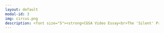 ```yaml
---
layout: default
modal-id: 3
img: circus.png
description: <font size="5"><strong>CGSA Video Essay<br>The 'Silent' Protagonists of Baldur's Gate 3<br>Video Editing - Brett Blandford, M.S.<br><iframe width="560" height="315" src="https://www.youtube.com/embed/wjElfHPYh20?si=Z2oWx8GjcYbDRDpn" title="YouTube video player" frameborder="0" allow="accelerometer; autoplay; clipboard-write; encrypted-media; gyroscope; picture-in-picture; web-share" referrerpolicy="strict-origin-when-cross-origin" allowfullscreen></iframe>SaltyGeralty social media accounts<br><p><a href="https://www.youtube.com/@saltygeralty"><font color="#0000ff">YouTube</font></a></p>+<p><a href="https://www.instagram.com/saltygeralty/"><font color="#0000ff"><font size="5">Instagram</font></font></a></p>voice work and video game footage editing sample -<br><iframe width="560" height="315" src="https://www.youtube.com/embed/yQoQAf-wp4E?si=w9GZxTK8cZpm7G2X" title="YouTube video player" frameborder="0" allow="accelerometer; autoplay; clipboard-write; encrypted-media; gyroscope; picture-in-picture; web-share" referrerpolicy="strict-origin-when-cross-origin" allowfullscreen></iframe><br><br>ATouchMe<br>(By Leslie Zeng and Janine Bower)<br><iframe frameborder="0" src="https://itch.io/embed/3489165" width="552" height="167"><a href="https://lesliezeng.itch.io/atouchme">ATouchMe by LeslieZeng, Salty-Geralty</a></iframe><br><br><br>Four Games Lobby - Video Game Demo<br><em><font color = "#ff0000">(formatted for desktop only)</font></em><br><iframe width="552" height="167" frameborder="0" src="https://itch.io/embed/2034099"><a href="https://bowerj6.itch.io/four-games-lobby">Intro to Game Programming - Four Games Lobby by Salty-Geralty</a></iframe><br><br>(Y)our Future<br><br><iframe width="320" height="192" src="https://www.youtube.com/embed/21qQf2HW02E?si=a2rsBWN01ZBZKnQf" title="YouTube video player" frameborder="0" allow="accelerometer; autoplay; clipboard-write; encrypted-media; gyroscope; picture-in-picture; web-share" referrerpolicy="strict-origin-when-cross-origin" allowfullscreen></iframe><br><br>Enacting Multiple Subjectivities -<br><em>Baldur’s Gate 3</em><br>and the Performance<br>of the (Multi)Self<br><iframe width="320" height="192" src="https://www.youtube.com/embed/LBOk4nyLLmQ?si=Uoh4pCH011Vckupt" title="YouTube video player" frameborder="0" allow="accelerometer; autoplay; clipboard-write; encrypted-media; gyroscope; picture-in-picture; web-share" referrerpolicy="strict-origin-when-cross-origin" allowfullscreen></iframe><br><br><br>Shattered Memories -<br>Hybrid AI Audiovisual Experiment<br><iframe width="320" height="192" src="https://www.youtube.com/embed/cSTFBXsJ-oI?si=SNb0gyYXmh1bEIc5" title="YouTube video player" frameborder="0" allow="accelerometer; autoplay; clipboard-write; encrypted-media; gyroscope; picture-in-picture; web-share" referrerpolicy="strict-origin-when-cross-origin" allowfullscreen></iframe><br><br><br>Topics in Games Research -<br>AI Audio Systems Final Review Paper<br><iframe width="320" height="192" src="https://www.youtube.com/embed/8qhB7PZdSE0?si=BU9-Xzt1EHoZeymy" title="YouTube video player" frameborder="0" allow="accelerometer; autoplay; clipboard-write; encrypted-media; gyroscope; picture-in-picture; web-share" referrerpolicy="strict-origin-when-cross-origin" allowfullscreen></iframe><br><br><br>Sailor's Delight<br><iframe width="320" height="192" src="https://www.youtube.com/embed/pb5_KT0apek?si=Ay2PlbUElLTBQ_ec" title="YouTube video player" frameborder="0" allow="accelerometer; autoplay; clipboard-write; encrypted-media; gyroscope; picture-in-picture; web-share" referrerpolicy="strict-origin-when-cross-origin" allowfullscreen></iframe><br><br><br>Physicalizing the Panopticon<br>Data Privacy and the 'Art' of Surveillance<br><iframe width="320" height="192" src="https://www.youtube.com/embed/_wcJ-5yQwGY?si=wkO9LxdEoPi1y2cG" title="YouTube video player" frameborder="0" allow="accelerometer; autoplay; clipboard-write; encrypted-media; gyroscope; picture-in-picture; web-share" referrerpolicy="strict-origin-when-cross-origin" allowfullscreen></iframe></strong></font>
---
```

